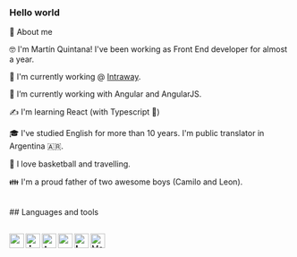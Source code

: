 ### Hello world

🚀 About me

🤓 I'm Martín Quintana! I've been working as Front End developer for almost a year. 

🔭 I'm currently working @ [Intraway](https://www.intraway.com/).

🌱 I’m currently working with Angular and AngularJS.

✍️ I'm learning React (with Typescript :metal:)

🎓 I've studied English for more than 10 years. I'm public translator in Argentina 🇦🇷. 

🏀 I love basketball and travelling. 

👪 I'm a proud father of two awesome boys (Camilo and Leon).

<br />
## Languages and tools

<code><img align="left" alt="angular" width="26px" src="https://icongr.am/devicon/angularjs-original.svg?size=128&color=currentColor"/></code>
<code><img align="left" alt="javascript" width="26px" src="https://icongr.am/devicon/javascript-original.svg?size=128&color=currentColor"/></code>
<code><img align="left" alt="typescript" width="26px" src="https://icongr.am/devicon/typescript-original.svg?size=128&color=9a169c"/></code>
<code><img align="left" alt="react" width="26px" src="https://icongr.am/devicon/react-original.svg?size=128&color=9a169c"/></code>
<code><img align="left" alt="bootstrap" width="26px" src="https://icongr.am/devicon/bootstrap-plain.svg?size=128&color=9a169c"/></code>
---
<a href="https://twitter.com/mquintana1988">
<img align="left" alt="Martin Quintana twitter" width="26px" src="https://icongr.am/fontawesome/twitter.svg?size=128&color=49ced0" />
</a>





<!--
**quintanamartin/quintanamartin** is a ✨ _special_ ✨ repository because its `README.md` (this file) appears on your GitHub profile.

Here are some ideas to get you started:

- 🔭 I’m currently working on ...
- 🌱 I’m currently learning ...
- 👯 I’m looking to collaborate on ...
- 🤔 I’m looking for help with ...
- 💬 Ask me about ...
- 📫 How to reach me: ...
- 😄 Pronouns: ...
- ⚡ Fun fact: ...
-->
